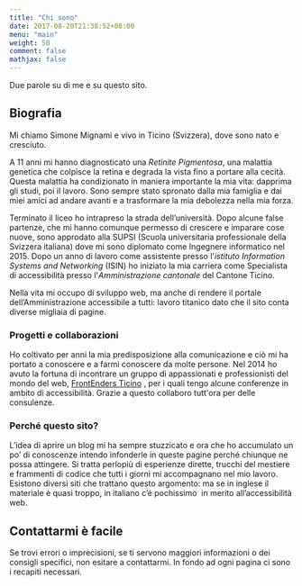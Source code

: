 ```yaml
---
title: "Chi sono"
date: 2017-08-20T21:38:52+08:00
menu: "main"
weight: 50
comment: false
mathjax: false
---
```


Due parole su di me e su questo sito.

## Biografia

Mi chiamo Simone Mignami e vivo in Ticino (Svizzera), dove sono nato e cresciuto.

A 11 anni mi hanno diagnosticato una *Retinite Pigmentosa*, una malattia genetica che colpisce la retina e degrada la vista fino a portare alla cecità.
Questa malattia ha condizionato in maniera importante la mia vita: dapprima gli studi, poi il lavoro.
Sono sempre stato spronato dalla mia famiglia e dai miei amici ad andare avanti e a trasformare la mia debolezza nella mia forza.

Terminato il liceo ho intrapreso la strada dell’università.
Dopo alcune false partenze, che mi hanno comunque permesso di crescere e imparare cose nuove, sono approdato alla SUPSI (Scuola universitaria professionale della Svizzera italiana) dove mi sono diplomato come Ingegnere informatico nel 2015.
Dopo un anno di lavoro come assistente presso l'*istituto Information Systems and Networking* (ISIN) ho iniziato la mia carriera come Specialista di accessibilità presso l'*Amministrazione cantonale* del Cantone Ticino.

Nella vita mi occupo di sviluppo web, ma anche di rendere il portale dell’Amministrazione accessibile a tutti: lavoro titanico dato che il sito conta diverse migliaia di pagine.



### Progetti e collaborazioni

Ho coltivato per anni la mia predisposizione alla comunicazione e ciò mi ha portato a conoscere e a farmi conoscere da molte persone.
Nel 2014 ho avuto la fortuna di incontrare un gruppo di appassionati e professionisti del mondo del web, 
[FrontEnders Ticino](http://www.frontenders.ch/)
, per i quali tengo alcune conferenze in ambito di accessibilità.
Grazie a questo collaboro tutt'ora per delle consulenze.



### Perché questo sito?

L’idea di aprire un blog mi ha sempre stuzzicato e ora che ho accumulato un po’ di conoscenze intendo infonderle in queste pagine perché chiunque ne possa attingere.
Si tratta perlopiù di esperienze dirette, trucchi del mestiere e frammenti di codice che tutti i giorni mi accompagnano nel mio lavoro.
Esistono diversi siti che trattano questo argomento: ma se in inglese il materiale è quasi troppo, in italiano c’é pochissimo  in merito all’accessibilità web.


## Contattarmi è facile

Se trovi errori o imprecisioni, se ti servono maggiori informazioni o dei consigli specifici, non esitare a contattarmi.
In fondo ad ogni pagina ci sono i recapiti necessari.
